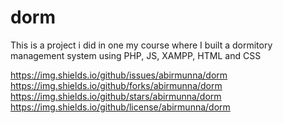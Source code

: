 # dorm
This is a project i did in one my course where I built a dormitory management system using PHP, JS, XAMPP, HTML and CSS

https://img.shields.io/github/issues/abirmunna/dorm
https://img.shields.io/github/forks/abirmunna/dorm
https://img.shields.io/github/stars/abirmunna/dorm
https://img.shields.io/github/license/abirmunna/dorm

